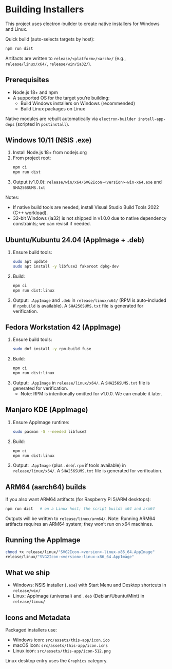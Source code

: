 # Building Installers

This project uses electron-builder to create native installers for Windows and Linux.

Quick build (auto-selects targets by host):

```bash
npm run dist
```

Artifacts are written to `release/<platform>/<arch>/` (e.g., `release/linux/x64/`, `release/win/ia32/`).

## Prerequisites

- Node.js 18+ and npm
- A supported OS for the target you’re building:
  - Build Windows installers on Windows (recommended)
  - Build Linux packages on Linux

Native modules are rebuilt automatically via `electron-builder install-app-deps` (scripted in `postinstall`).

## Windows 10/11 (NSIS .exe)

1. Install Node.js 18+ from nodejs.org
2. From project root:
   ```bash
   npm ci
   npm run dist
   ```
3. Output (v1.0.0): `release/win/x64/SVG2Icon-<version>-win-x64.exe` and `SHA256SUMS.txt`

Notes:
- If native build tools are needed, install Visual Studio Build Tools 2022 (C++ workload).
- 32-bit Windows (ia32) is not shipped in v1.0.0 due to native dependency constraints; we can revisit if needed.

## Ubuntu/Kubuntu 24.04 (AppImage + .deb)

1. Ensure build tools:
   ```bash
   sudo apt update
   sudo apt install -y libfuse2 fakeroot dpkg-dev
   ```
2. Build:
   ```bash
   npm ci
   npm run dist:linux
   ```
3. Output: `.AppImage` and `.deb` in `release/linux/x64/` (RPM is auto-included if `rpmbuild` is available). A `SHA256SUMS.txt` file is generated for verification.

## Fedora Workstation 42 (AppImage)

1. Ensure build tools:
   ```bash
   sudo dnf install -y rpm-build fuse
   ```
2. Build:
   ```bash
   npm ci
   npm run dist:linux
   ```
3. Output: `.AppImage` in `release/linux/x64/`. A `SHA256SUMS.txt` file is generated for verification.
   - Note: RPM is intentionally omitted for v1.0.0. We can enable it later.

## Manjaro KDE (AppImage)

1. Ensure AppImage runtime:
   ```bash
   sudo pacman -S --needed libfuse2
   ```
2. Build:
   ```bash
   npm ci
   npm run dist:linux
   ```
3. Output: `.AppImage` (plus `.deb`/`.rpm` if tools available) in `release/linux/x64/`. A `SHA256SUMS.txt` file is generated for verification.

## ARM64 (aarch64) builds

If you also want ARM64 artifacts (for Raspberry Pi 5/ARM desktops):

```bash
npm run dist   # on a Linux host; the script builds x64 and arm64
```

Outputs will be written to `release/linux/arm64/`. Note: Running ARM64 artifacts requires an ARM64 system; they won’t run on x64 machines.

## Running the AppImage

```bash
chmod +x release/linux/"SVG2Icon-<version>-linux-x86_64.AppImage"
release/linux/"SVG2Icon-<version>-linux-x86_64.AppImage"
```

## What we ship

- Windows: NSIS installer (`.exe`) with Start Menu and Desktop shortcuts in `release/win/`
- Linux: AppImage (universal) and `.deb` (Debian/Ubuntu/Mint) in `release/linux/`

## Icons and Metadata

Packaged installers use:
- Windows icon: `src/assets/this-app/icon.ico`
- macOS icon: `src/assets/this-app/icon.icns`
- Linux icon: `src/assets/this-app/icon-512.png`

Linux desktop entry uses the `Graphics` category.
